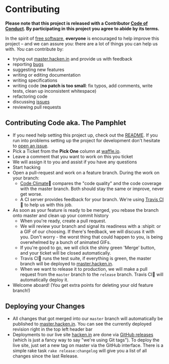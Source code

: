 # Contributing

**Please note that this project is released with a Contributor [Code of Conduct](CODE_OF_CONDUCT.md). By participating in this project you agree to abide by its terms.**

In the spirit of [free software](http://www.fsf.org/licensing/essays/free-sw.html), **everyone** is encouraged to help improve this project – and we can assure you: there are a lot of things you can help us with. *You* can contribute by:

* trying out [master.hacken.in](https://master.hacken.in) and provide us with feedback
* reporting [bugs](https://github.com/hacken-in/hacken-in/issues/new)
* suggesting new features
* writing or editing documentation
* writing specifications
* writing code (**no patch is too small**: fix typos, add comments, write tests, clean up inconsistent whitespace)
* refactoring code
* discussing [issues](https://github.com/hacken-in/hacken-in/issues?milestone=7&state=open)
* reviewing pull requests

## Contributing Code aka. The Pamphlet

* If you need help setting this project up, check out the [README](README.md). If you run into problems setting up the project for development don't hesitate to [open an issue](https://github.com/hacken-in/hacken-in/issues/new).
* Pick a Ticket from the **Pick One** column at [waffle.io](http://waffle.io/hacken-in/hacken-in).
* Leave a comment that you want to work on this you ticket
* We will assign it to you and assist if you have any questions
* Start hacking
* Open a pull-request and work on a feature branch. During the work on your branch:
    * [Code Climate](http://codeclimate.com):rainbow: compares the "code quality" and the code coverage with the master branch. Both should stay the same or improve, never get worse.
    * A CI server provides feedback for your branch. We're using [Travis CI](http://travis-ci.org):construction_worker: to help us with this job.
* As soon as your feature is ready to be merged, you rebase the branch onto master and clean up your commit history
    * When you're ready, create a pull request.
    * We will review your branch and signal its readiness with a :shipit: or a GIF of our choosing. If there's feedback, we will discuss it with you. Don't worry - the worst thing that could happen to you, is being overwhelmed by a bunch of animated GIFs.
    * If you're good to go, we will click the shiny green 'Merge' button, and your ticket will be closed automatically.
    * Travis CI:construction_worker: runs the test suite, if everything is green, the master branch will be deployed to [master.hacken.in](https://master.hacken.in).
    * When we want to release it to production, we will make a pull request from the `master` branch to the `release` branch. Travis CI:construction_worker: will automatically deploy it.
* Welcome aboard! (You get extra points for deleting your old feature branch!)

## Deploying your Changes
* All changes that got merged into our `master` branch will automatically be published to [master.hacken.in](https://master.hacken.in). You can see the currently deployed revision right in the top left header bar
* Deployments to our live site [hacken.in](https://hacken.in) are done via [GitHub releases](https://github.com/hacken-in/hacken-in/releases) (which is just a fancy way to say "we're using Git tags"). To deploy the live site, just set a new tag on master via the GitHub interface. There is a simple rake task `rake release:changelog` will give you a list of all changes since the last Release.
